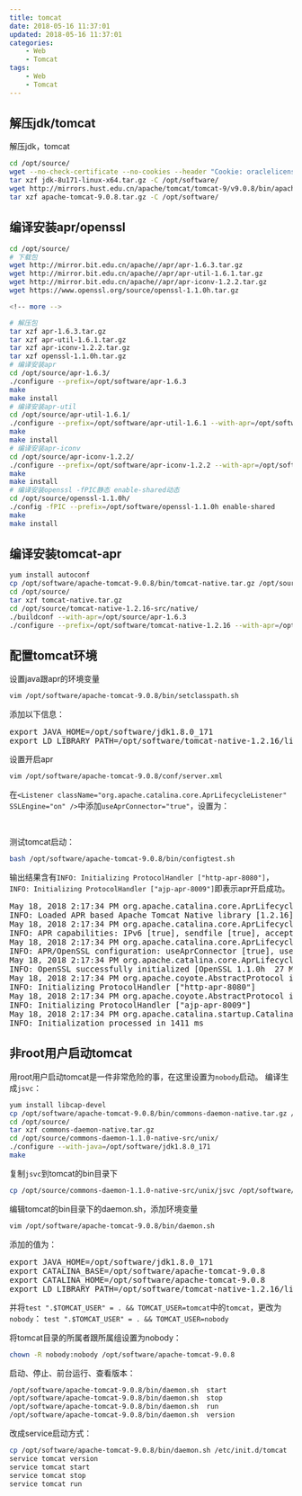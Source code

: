 ```yaml
---
title: tomcat
date: 2018-05-16 11:37:01
updated: 2018-05-16 11:37:01
categories:
    - Web
    - Tomcat
tags:
    - Web
    - Tomcat
---
```

## 解压jdk/tomcat
解压jdk，tomcat
``` bash
cd /opt/source/
wget --no-check-certificate --no-cookies --header "Cookie: oraclelicense=accept-securebackup-cookie" http://download.oracle.com/otn-pub/java/jdk/8u171-b11/512cd62ec5174c3487ac17c61aaa89e8/jdk-8u171-linux-x64.tar.gz
tar xzf jdk-8u171-linux-x64.tar.gz -C /opt/software/
wget http://mirrors.hust.edu.cn/apache/tomcat/tomcat-9/v9.0.8/bin/apache-tomcat-9.0.8.tar.gz
tar xzf apache-tomcat-9.0.8.tar.gz -C /opt/software/
```

## 编译安装apr/openssl
``` bash
cd /opt/source/
# 下载包
wget http://mirror.bit.edu.cn/apache//apr/apr-1.6.3.tar.gz
wget http://mirror.bit.edu.cn/apache//apr/apr-util-1.6.1.tar.gz
wget http://mirror.bit.edu.cn/apache//apr/apr-iconv-1.2.2.tar.gz
wget https://www.openssl.org/source/openssl-1.1.0h.tar.gz

<!-- more -->

# 解压包
tar xzf apr-1.6.3.tar.gz
tar xzf apr-util-1.6.1.tar.gz
tar xzf apr-iconv-1.2.2.tar.gz
tar xzf openssl-1.1.0h.tar.gz
# 编译安装apr
cd /opt/source/apr-1.6.3/
./configure --prefix=/opt/software/apr-1.6.3
make
make install
# 编译安装apr-util
cd /opt/source/apr-util-1.6.1/
./configure --prefix=/opt/software/apr-util-1.6.1 --with-apr=/opt/software/apr-1.6.3
make
make install
# 编译安装apr-iconv
cd /opt/source/apr-iconv-1.2.2/
./configure --prefix=/opt/software/apr-iconv-1.2.2 --with-apr=/opt/software/apr-1.6.3
make
make install
# 编译安装openssl -fPIC静态 enable-shared动态
cd /opt/source/openssl-1.1.0h/
./config -fPIC --prefix=/opt/software/openssl-1.1.0h enable-shared
make
make install
```

## 编译安装tomcat-apr
``` bash
yum install autoconf
cp /opt/software/apache-tomcat-9.0.8/bin/tomcat-native.tar.gz /opt/source/
cd /opt/source/
tar xzf tomcat-native.tar.gz
cd /opt/source/tomcat-native-1.2.16-src/native/
./buildconf --with-apr=/opt/source/apr-1.6.3
./configure --prefix=/opt/software/tomcat-native-1.2.16 --with-apr=/opt/software/apr-1.6.3 --with-ssl=/opt/software/openssl-1.1.0h --with-java-home=/opt/software/jdk1.8.0_171
```

## 配置tomcat环境
设置java跟apr的环境变量
``` bash
vim /opt/software/apache-tomcat-9.0.8/bin/setclasspath.sh
```
添加以下信息：
<pre>
export JAVA_HOME=/opt/software/jdk1.8.0_171
export LD_LIBRARY_PATH=/opt/software/tomcat-native-1.2.16/lib
</pre>

设置开启apr
``` bash
vim /opt/software/apache-tomcat-9.0.8/conf/server.xml
```
在`<Listener className="org.apache.catalina.core.AprLifecycleListener" SSLEngine="on" />`中添加`useAprConnector="true"`，设置为：
<pre>
<Listener className="org.apache.catalina.core.AprLifecycleListener" SSLEngine="on" useAprConnector="true" />
</pre>

测试tomcat启动：
``` bash
bash /opt/software/apache-tomcat-9.0.8/bin/configtest.sh
```
输出结果含有`INFO: Initializing ProtocolHandler ["http-apr-8080"]`，`INFO: Initializing ProtocolHandler ["ajp-apr-8009"]`即表示apr开启成功。
<pre>
May 18, 2018 2:17:34 PM org.apache.catalina.core.AprLifecycleListener lifecycleEvent
INFO: Loaded APR based Apache Tomcat Native library [1.2.16] using APR version [1.6.3].
May 18, 2018 2:17:34 PM org.apache.catalina.core.AprLifecycleListener lifecycleEvent
INFO: APR capabilities: IPv6 [true], sendfile [true], accept filters [false], random [true].
May 18, 2018 2:17:34 PM org.apache.catalina.core.AprLifecycleListener lifecycleEvent
INFO: APR/OpenSSL configuration: useAprConnector [true], useOpenSSL [true]
May 18, 2018 2:17:34 PM org.apache.catalina.core.AprLifecycleListener initializeSSL
INFO: OpenSSL successfully initialized [OpenSSL 1.1.0h  27 Mar 2018]
May 18, 2018 2:17:34 PM org.apache.coyote.AbstractProtocol init
INFO: Initializing ProtocolHandler ["http-apr-8080"]
May 18, 2018 2:17:34 PM org.apache.coyote.AbstractProtocol init
INFO: Initializing ProtocolHandler ["ajp-apr-8009"]
May 18, 2018 2:17:34 PM org.apache.catalina.startup.Catalina load
INFO: Initialization processed in 1411 ms
</pre>

## 非root用户启动tomcat
用root用户启动tomcat是一件非常危险的事，在这里设置为`nobody`启动。
编译生成`jsvc`：
``` bash
yum install libcap-devel
cp /opt/software/apache-tomcat-9.0.8/bin/commons-daemon-native.tar.gz /opt/source/
cd /opt/source/
tar xzf commons-daemon-native.tar.gz
cd /opt/source/commons-daemon-1.1.0-native-src/unix/
./configure --with-java=/opt/software/jdk1.8.0_171
make
```
复制`jsvc`到tomcat的bin目录下
``` bash
cp /opt/source/commons-daemon-1.1.0-native-src/unix/jsvc /opt/software/apache-tomcat-9.0.8/bin/
```
编辑tomcat的bin目录下的daemon.sh，添加环境变量
``` bash
vim /opt/software/apache-tomcat-9.0.8/bin/daemon.sh
```
添加的值为：
<pre>
export JAVA_HOME=/opt/software/jdk1.8.0_171
export CATALINA_BASE=/opt/software/apache-tomcat-9.0.8
export CATALINA_HOME=/opt/software/apache-tomcat-9.0.8
export LD_LIBRARY_PATH=/opt/software/tomcat-native-1.2.16/lib
</pre>
并将`test ".$TOMCAT_USER" = . && TOMCAT_USER=tomcat`中的`tomcat`，更改为`nobody`：
`test ".$TOMCAT_USER" = . && TOMCAT_USER=nobody`

将tomcat目录的所属者跟所属组设置为nobody：
``` bash
chown -R nobody:nobody /opt/software/apache-tomcat-9.0.8
```

启动、停止、前台运行、查看版本：
``` bash
/opt/software/apache-tomcat-9.0.8/bin/daemon.sh  start
/opt/software/apache-tomcat-9.0.8/bin/daemon.sh  stop
/opt/software/apache-tomcat-9.0.8/bin/daemon.sh  run
/opt/software/apache-tomcat-9.0.8/bin/daemon.sh  version
```

改成service启动方式：
``` bash
cp /opt/software/apache-tomcat-9.0.8/bin/daemon.sh /etc/init.d/tomcat
service tomcat version
service tomcat start
service tomcat stop
service tomcat run
```
